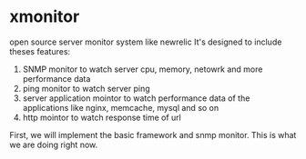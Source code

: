 xmonitor
========

open source server monitor system like newrelic
It's designed to include theses features:

1. SNMP monitor to watch server cpu, memory, netowrk and more performance data
2. ping monitor to watch server ping
3. server application mointor to watch performance data of the applications like nginx, memcache, mysql and so on
4. http mointor to watch response time of url

First, we will implement the basic framework and snmp monitor. This is what we are doing right now.


